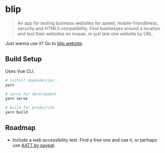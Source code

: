 # blip

> An app for testing business websites for speed, mobile-friendliness, security and HTML5 compatibility. Find businesses around a location and test their websites en masse, or just test one website by URL.

Just wanna use it? Go to [blip.website](https://blip.website).

## Build Setup

Uses Vue CLI.

``` bash
# install dependencies
yarn

# serve for development
yarn serve

# build for production
yarn build
```

## Roadmap

- Include a web accessibility test. Find a free one and use it, or perhaps use [AATT by paypal](https://github.com/paypal/AATT).
